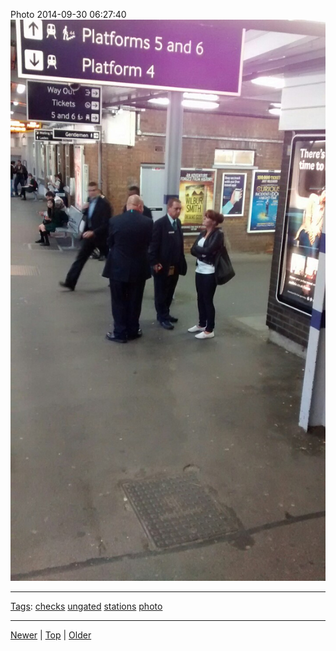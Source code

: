 <!--
title: Photo 2014-09-30 06
date: 2020-06-28T14:55:35.557Z
tags: checks, ungated, stations, photo
-->








Photo 2014-09-30 06:27:40
![](98790880052-0.jpg)

<!--BOTTOM-POST-NAVIGATION-->
---

[Tags](tags.md): [checks](tag-checks.md) [ungated](tag-ungated.md) [stations](tag-stations.md) [photo](tag-photo.md)

---

[Newer](98653184862.md) | [Top](index.md) | [Older](98817635237.md)